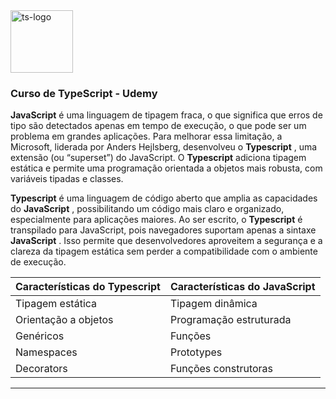 

<img src="https://github.com/user-attachments/assets/cebcd922-9057-4db0-9869-d97ab4629f8c" alt="ts-logo" width="100">


### Curso de TypeScript - Udemy

**JavaScript** é uma linguagem de tipagem fraca, o que significa que erros de tipo são detectados apenas em tempo de execução, o que pode ser um problema em grandes aplicações. Para melhorar essa limitação, a Microsoft, liderada por Anders Hejlsberg, desenvolveu o **Typescript** , uma extensão (ou “superset”) do JavaScript. O **Typescript** adiciona tipagem estática e permite uma programação orientada a objetos mais robusta, com variáveis tipadas e classes.

**Typescript** é uma linguagem de código aberto que amplia as capacidades do **JavaScript** , possibilitando um código mais claro e organizado, especialmente para aplicações maiores. Ao ser escrito, o **Typescript** é transpilado para JavaScript, pois navegadores suportam apenas a sintaxe **JavaScript** . Isso permite que desenvolvedores aproveitem a segurança e a clareza da tipagem estática sem perder a compatibilidade com o ambiente de execução.

| Características do **Typescript** | Características do **JavaScript**  |
| --- | --- |
| Tipagem estática | Tipagem dinâmica |
| Orientação a objetos | Programação estruturada |
| Genéricos | Funções |
| Namespaces | Prototypes |
| Decorators | Funções construtoras |

---
